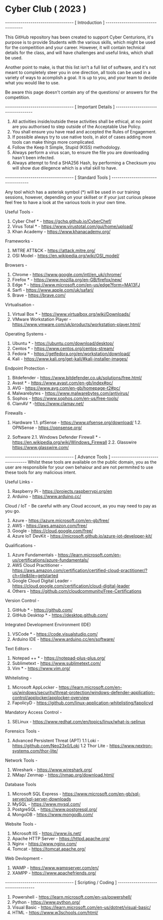 # Cyber Club ( 2023 )

----------------------------------- [ Introduction ] -----------------------------------

This GitHub repository has been created to support Cyber Centurions, it's purpose is to provide Students with the various skills, which might be used for the compeitition and your career. However, it will contain  technical details for the class, and will have challenges and useful links, which shall be used.

Another point to make, is that this list isn't a full list of software, and it's not meant to completely steer you in one direction, all tools can be used in a variety of ways to acomplish a goal. It is up to you, and your team to decide what you would like to use.

Be aware this page doesn't contain any of the questions/ or answers for the competition.

----------------------------------- [ Important Details ] -----------------------------------

1. All activities inside/outside these activities shall be ethical, at no point are you authorised to step outside of the Acceptable Use Policy.
2. You shall ensure you have read and accepted the Rules of Engagement.
3. If possible always try to use native tools, in alot of cases adding more tools can make things more complicated. 
4. Follow the Keep It Simple, Stupid (KISS) methodology. 
5. Always perform a virus scan, to ensure the file you are downloading hasn't been infected.
6. Always attempt to find a SHA256 Hash, by performing a Checksum  you will show due dilegence which is a vital skill to have. 

----------------------------------- [ Standard Tools ] -----------------------------------

Any tool which has a asterisk symbol (*) will be used in our training sessions, however, depending on your skillset or if your just curious please feel free to have a look at the various tools in your own time.

Useful Tools - 
1. Cyber Chef * - https://gchq.github.io/CyberChef/
2. Virus Total * - https://www.virustotal.com/gui/home/upload/
3. Khan Academy  - https://www.khanacademy.org/

Frameworks - 
1. MITRE ATT&CK - https://attack.mitre.org/
2. OSI Model - https://en.wikipedia.org/wiki/OSI_model/

Browsers -
1. Chrome - https://www.google.com/intl/en_uk/chrome/
2. Firefox * - https://www.mozilla.org/en-GB/firefox/new/
3. Edge * - https://www.microsoft.com/en-us/edge?form=MA13FJ
4. Sarfi - https://www.apple.com/uk/safari/
5. Brave - https://brave.com/

Virtualisation - 
1. Virtual Box * - https://www.virtualbox.org/wiki/Downloads/
2. VMware Workstation Player - https://www.vmware.com/uk/products/workstation-player.html/

Operating Systems - 
1. Ubuntu * - https://ubuntu.com/download/desktop/
2. Centos * - https://www.centos.org/centos-stream/
3. Fedora * - https://getfedora.org/en/workstation/download/
4. Kali - https://www.kali.org/get-kali/#kali-installer-images/

Endpoint Protection - 
1. Bitdefender - https://www.bitdefender.co.uk/solutions/free.html/
2. Avast *  - https://www.avast.com/en-gb/index#pc/
3. AVG - https://www.avg.com/en-gb/homepage-t2#pc/
4. Malwarebytes - https://www.malwarebytes.com/antivirus/
5. Sophos - https://www.sophos.com/en-us/free-tools/
6. ClamAV * -https://www.clamav.net/

Firewalls - 

1. Hardware
1.1. pfSense - https://www.pfsense.org/download/ 
1.2. OPNSense - https://opnsense.org/

2. Software
2.1. Windows Defender Firewall * - https://en.wikipedia.org/wiki/Windows_Firewall
2.2. Glasswire https://www.glasswire.com/

----------------------------------- [ Advance Tools ] -----------------------------------
Whilst these tools are available on the public domain, you as the user are responsibile for your own behaiour and are not permmited to use these tools for any malicious intent.

Useful Links - 
1. Raspberry Pi - https://projects.raspberrypi.org/en
2. Arduino - https://www.arduino.cc/

Cloud / IoT -
Be careful with any Cloud account, as you may need to pay as you go.
1. Azure - https://azure.microsoft.com/en-gb/free/
2. AWS - https://aws.amazon.com/free/
3. Google - https://cloud.google.com/free/
4. Azure IoT DevKit - https://microsoft.github.io/azure-iot-developer-kit/

Qualifications - 
1. Azure Fundamentals - https://learn.microsoft.com/en-us/certifications/azure-fundamentals/
2. AWS Cloud Practitioner - https://aws.amazon.com/certification/certified-cloud-practitioner/?ch=tile&tile=getstarted
3. Google Cloud Digital Leader - https://cloud.google.com/certification/cloud-digital-leader
4. Others - https://github.com/cloudcommunity/Free-Certifications

Version Control -
1. GitHub * - https://github.com/
2. GitHub Desktop * - https://desktop.github.com/

Integrated Development Environment (IDE)
1. VSCode * - https://code.visualstudio.com/
2. Arduino IDE - https://www.arduino.cc/en/software/

Text Editors - 
1. Notepad ++ * - https://notepad-plus-plus.org/
2. Sublimetext - https://www.sublimetext.com/
3. Vim * - https://www.vim.org/

Whitelisting - 
1. Microsoft AppLocker - https://learn.microsoft.com/en-us/windows/security/threat-protection/windows-defender-application-control/applocker/applocker-overview
2. FapolicyD - https://github.com/linux-application-whitelisting/fapolicyd

Mandatory Access Control - 
1. SELinux - https://www.redhat.com/en/topics/linux/what-is-selinux

Forensics Tools - 
1. Advanced Persistent Threat (APT)
1.1 Loki - https://github.com/Neo23x0/Loki
1.2 Thor Lite - https://www.nextron-systems.com/thor-lite/

Network  Tools - 
1. Wireshark - https://www.wireshark.org/
2. NMap/ Zenmap - https://nmap.org/download.html/

Database Tools
1. Microsoft SQL Express - https://www.microsoft.com/en-gb/sql-server/sql-server-downloads
2. MySQL - https://www.mysql.com/ 
3. PostgreSQL - https://www.postgresql.org/
4. MongoDB - https://www.mongodb.com/

Website Tools -
1. Microsoft IIS - https://www.iis.net/
2. Apache HTTP Server - https://httpd.apache.org/
3. Nginx - https://www.nginx.com/
4. Tomcat - https://tomcat.apache.org/

Web Devlopment - 
1. WAMP - https://www.wampserver.com/en/
2. XAMPP - https://www.apachefriends.org/


----------------------------------- [ Scripting / Coding ] -----------------------------------

1. Powershell - https://learn.microsoft.com/en-us/powershell/
2. Python - https://www.python.org/
3. Visual Basic - https://learn.microsoft.com/en-us/dotnet/visual-basic/
4. HTML - https://www.w3schools.com/html/
